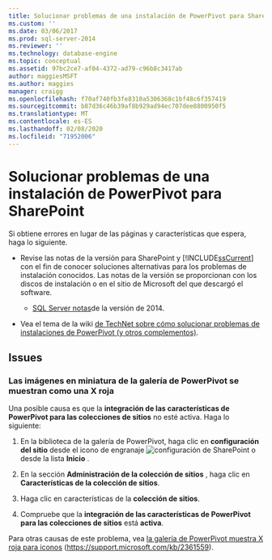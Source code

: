 ```yaml
---
title: Solucionar problemas de una instalación de PowerPivot para SharePoint | Microsoft Docs
ms.custom: ''
ms.date: 03/06/2017
ms.prod: sql-server-2014
ms.reviewer: ''
ms.technology: database-engine
ms.topic: conceptual
ms.assetid: 97bc2ce7-af04-4372-ad79-c96b8c3417ab
author: maggiesMSFT
ms.author: maggies
manager: craigg
ms.openlocfilehash: f70af740fb3fe8310a5306368c1bf48c6f357419
ms.sourcegitcommit: b87d36c46b39af8b929ad94ec707dee8800950f5
ms.translationtype: MT
ms.contentlocale: es-ES
ms.lasthandoff: 02/08/2020
ms.locfileid: "71952006"
---
```

# <a name="troubleshoot-a-powerpivot-for-sharepoint-installation"></a>Solucionar problemas de una instalación de PowerPivot para SharePoint
  Si obtiene errores en lugar de las páginas y características que espera, haga lo siguiente.  
  
-   Revise las notas de la versión para SharePoint y [!INCLUDE[ssCurrent](../../includes/sscurrent-md.md)] con el fin de conocer soluciones alternativas para los problemas de instalación conocidos. Las notas de la versión se proporcionan con los discos de instalación o en el sitio de Microsoft del que descargó el software.  
  
    -   [SQL Server notas](https://technet.microsoft.com/library/dn169381\(v=sql.15\).aspx)de la versión de 2014.  
  
-   Vea el tema de la wiki [de TechNet sobre cómo solucionar problemas de instalaciones de PowerPivot (y otros complementos)](https://social.technet.microsoft.com/wiki/contents/articles/13737.troubleshooting-installations-of-powerpivot-and-other-add-ins.aspx).  
  
## <a name="issues"></a>Issues  
  
### <a name="powerpivot-gallery-thumbnail-images-show-as-a-red-x"></a>Las imágenes en miniatura de la galería de PowerPivot se muestran como una X roja  
 Una posible causa es que la **integración de las características de PowerPivot para las colecciones de sitios** no esté activa. Haga lo siguiente:  
  
1.  En la biblioteca de la galería de PowerPivot, haga clic en **configuración del sitio** desde el icono de engranaje ![configuración de SharePoint](https://docs.microsoft.com/analysis-services/analysis-services/media/as-sharepoint2013-settings-gear.gif "Configuración de SharePoint") o desde la lista **Inicio** .  
  
2.  En la sección **Administración de la colección de sitios** , haga clic en **Características de la colección de sitios**.  
  
3.  Haga clic en características de la **colección de sitios**.  
  
4.  Compruebe que la **integración de las características de PowerPivot para las colecciones de sitios** está **activa**.  
  
 Para otras causas de este problema, vea [la galería de PowerPivot muestra X roja para iconos](https://support.microsoft.com/kb/2361559) (https://support.microsoft.com/kb/2361559).  
  
  
